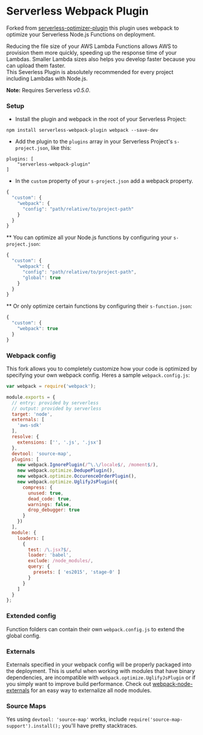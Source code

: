 Serverless Webpack Plugin
=============================

Forked from [serverless-optimizer-plugin](https://github.com/serverless/serverless-optimizer-plugin) this plugin uses
webpack to optimize your Serverless Node.js Functions on deployment.

Reducing the file size of your AWS Lambda Functions allows AWS to provision them more quickly, speeding up the response
time of your Lambdas.  Smaller Lambda sizes also helps you develop faster because you can upload them faster.  
This Severless Plugin is absolutely recommended for every project including Lambdas with Node.js.

**Note:** Requires Serverless *v0.5.0*.

### Setup

* Install the plugin and webpack in the root of your Serverless Project:
```
npm install serverless-webpack-plugin webpack --save-dev
```

* Add the plugin to the `plugins` array in your Serverless Project's `s-project.json`, like this:

```
plugins: [
    "serverless-webpack-plugin"
]
```

* In the `custom` property of your `s-project.json`  add a webpack property.

```javascript
{
  "custom": {
    "webpack": {
      "config": "path/relative/to/project-path"
    }
  }
}

```

** You can optimize all your Node.js functions by configuring your `s-project.json`:

```javascript
{
  "custom": {
    "webpack": {
      "config": "path/relative/to/project-path",
      "global": true
    }
  }
}
```

** Or only optimize certain functions by configuring their `s-function.json`:

```javascript
{
  "custom": {
    "webpack": true
  }
}
```

### Webpack config
This fork allows you to completely customize how your code is optimized by specifying your own webpack config. Heres a sample `webpack.config.js`:

```javascript
var webpack = require('webpack');

module.exports = {
  // entry: provided by serverless
  // output: provided by serverless
  target: 'node',
  externals: [
    'aws-sdk'
  ],
  resolve: {
    extensions: ['', '.js', '.jsx']
  },
  devtool: 'source-map',
  plugins: [
    new webpack.IgnorePlugin(/^\.\/locale$/, /moment$/),
    new webpack.optimize.DedupePlugin(),
    new webpack.optimize.OccurenceOrderPlugin(),
    new webpack.optimize.UglifyJsPlugin({
      compress: {
        unused: true,
        dead_code: true,
        warnings: false,
        drop_debugger: true
      }
    })
  ],
  module: {
    loaders: [
      {
        test: /\.jsx?$/,
        loader: 'babel',
        exclude: /node_modules/,
        query: {
          presets: [ 'es2015', 'stage-0' ]
        }
      }
    ]
  }
};
```

### Extended config
Function folders can contain their own `webpack.config.js` to extend the global config.

### Externals
Externals specified in your webpack config will be properly packaged into the deployment.
This is useful when working with modules that have binary dependencies, are incompatible with `webpack.optimize.UglifyJsPlugin`
or if you simply want to improve build performance. Check out [webpack-node-externals](https://github.com/liady/webpack-node-externals)
for an easy way to externalize all node modules.

### Source Maps
Yes using `devtool: 'source-map'` works, include `require('source-map-support').install();` you'll have pretty stacktraces.
